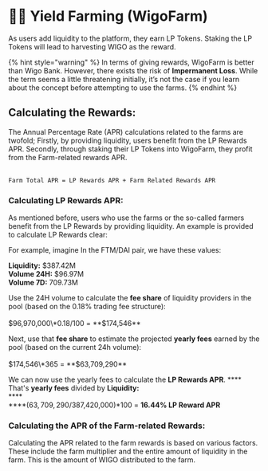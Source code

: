# 👨🌾 Yield Farming (WigoFarm)

As users add liquidity to the platform, they earn LP Tokens. Staking the LP Tokens will lead to harvesting WIGO as the reward.

{% hint style="warning" %}
In terms of giving rewards, WigoFarm is better than Wigo Bank. However, there exists the risk of **Impermanent Loss**. While the term seems a little threatening initially, it’s not the case if you learn about the concept before attempting to use the farms.
{% endhint %}

## **Calculating the Rewards:**

The Annual Percentage Rate (APR) calculations related to the farms are twofold; Firstly, by providing liquidity, users benefit from the LP Rewards APR. Secondly, through staking their LP Tokens into WigoFarm, they profit from the Farm-related rewards APR.

\
`Farm Total APR = LP Rewards APR + Farm Related Rewards APR`

### **Calculating LP Rewards APR:**

As mentioned before, users who use the farms or the so-called farmers benefit from the LP Rewards by providing liquidity. An example is provided to calculate LP Rewards clear:&#x20;

For example, imagine In the FTM/DAI pair, we have these values:

**Liquidity:** $387.42M\
**Volume 24H:** $96.97M\
**Volume 7D:** 709.73M

Use the 24H volume to calculate the **fee share** of liquidity providers in the pool (based on the 0.18% trading fee structure):\
\
$96,970,000\*0.18/100 = **$174,546**

Next, use that **fee share** to estimate the projected **yearly fees** earned by the pool (based on the current 24h volume):\
\
$174,546\*365 = **$63,709,290**

We can now use the yearly fees to calculate the **LP Rewards APR**. **** That's **yearly fees** divided by **Liquidity:**\
****\
****($63,709,290/$387,420,000)\*100 = **16.44% LP Reward APR**

### **Calculating the APR of the Farm-related Rewards:**&#x20;

Calculating the APR related to the farm rewards is based on various factors. These include the farm multiplier and the entire amount of liquidity in the farm. This is the amount of WIGO distributed to the farm.
